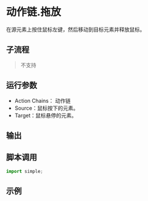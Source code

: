 # 动作链.拖放 
在源元素上按住鼠标左键，然后移动到目标元素并释放鼠标。

## 子流程
> 不支持


## 运行参数

* Action Chains： 动作链
* Source：鼠标按下的元素。
* Target：鼠标悬停的元素。


## 输出
    


## 脚本调用

```python
import simple;

```

## 示例